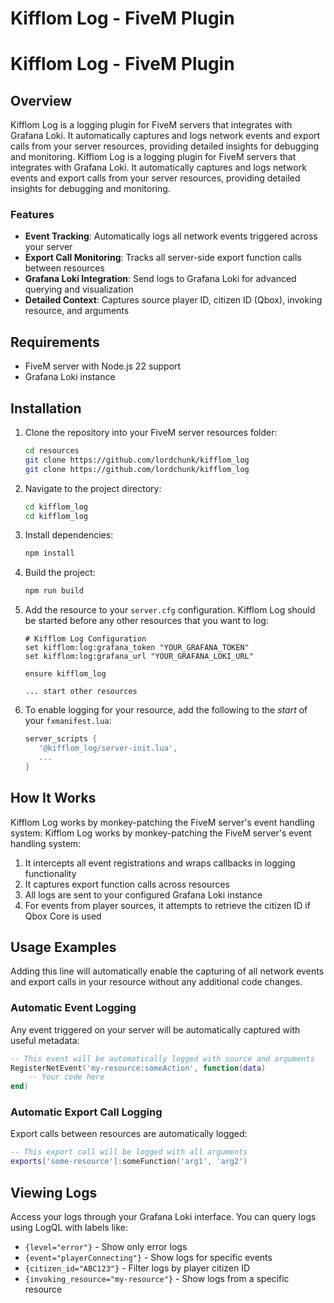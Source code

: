 # Kifflom Log - FiveM Plugin
# Kifflom Log - FiveM Plugin

## Overview

Kifflom Log is a logging plugin for FiveM servers that integrates with Grafana Loki. It automatically captures and logs network events and export calls from your server resources, providing detailed insights for debugging and monitoring.
Kifflom Log is a logging plugin for FiveM servers that integrates with Grafana Loki. It automatically captures and logs network events and export calls from your server resources, providing detailed insights for debugging and monitoring.

### Features

- **Event Tracking**: Automatically logs all network events triggered across your server
- **Export Call Monitoring**: Tracks all server-side export function calls between resources
- **Grafana Loki Integration**: Send logs to Grafana Loki for advanced querying and visualization
- **Detailed Context**: Captures source player ID, citizen ID (Qbox), invoking resource, and arguments

## Requirements

- FiveM server with Node.js 22 support
- Grafana Loki instance

## Installation

1. Clone the repository into your FiveM server resources folder:
   ```bash
   cd resources
   git clone https://github.com/lordchunk/kifflom_log
   git clone https://github.com/lordchunk/kifflom_log
   ```

2. Navigate to the project directory:
   ```bash
   cd kifflom_log
   cd kifflom_log
   ```

3. Install dependencies:
   ```bash
   npm install
   ```

4. Build the project:
   ```bash
   npm run build
   ```

5. Add the resource to your `server.cfg` configuration. Kifflom Log should be started before any other resources that you want to log:
   ```
   # Kifflom Log Configuration
   set kifflom:log:grafana_token "YOUR_GRAFANA_TOKEN"
   set kifflom:log:grafana_url "YOUR_GRAFANA_LOKI_URL"

   ensure kifflom_log
   
   ... start other resources
   ```

6. To enable logging for your resource, add the following to the <i>start</i> of your `fxmanifest.lua`:

   ```lua
   server_scripts {
      '@kifflom_log/server-init.lua',
      ... 
   }
   ```

## How It Works

Kifflom Log works by monkey-patching the FiveM server's event handling system:
Kifflom Log works by monkey-patching the FiveM server's event handling system:

1. It intercepts all event registrations and wraps callbacks in logging functionality
2. It captures export function calls across resources
3. All logs are sent to your configured Grafana Loki instance
4. For events from player sources, it attempts to retrieve the citizen ID if Qbox Core is used

## Usage Examples

Adding this line will automatically enable the capturing of all network events and export calls in your resource without any additional code changes.

### Automatic Event Logging

Any event triggered on your server will be automatically captured with useful metadata:

```lua
-- This event will be automatically logged with source and arguments
RegisterNetEvent('my-resource:someAction', function(data)
    -- Your code here
end)
```

### Automatic Export Call Logging

Export calls between resources are automatically logged:

```lua
-- This export call will be logged with all arguments
exports['some-resource']:someFunction('arg1', 'arg2')
```

## Viewing Logs

Access your logs through your Grafana Loki interface. You can query logs using LogQL with labels like:

- `{level="error"}` - Show only error logs
- `{event="playerConnecting"}` - Show logs for specific events
- `{citizen_id="ABC123"}` - Filter logs by player citizen ID
- `{invoking_resource="my-resource"}` - Show logs from a specific resource
